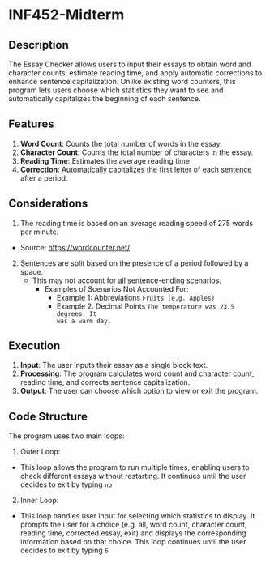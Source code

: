 # INF452-Midterm

## Description
The Essay Checker allows users to input their essays to obtain word and character counts, estimate reading time, and apply automatic corrections to enhance sentence capitalization. Unlike existing word counters, this program lets users choose which statistics they want to see and automatically capitalizes the beginning of each sentence.

## Features
1. **Word Count**: Counts the total number of words in the essay.
2. **Character Count**: Counts the total number of characters in the essay.
3. **Reading Time**: Estimates the average reading time
4. **Correction**: Automatically capitalizes the first letter of each sentence after a period.

## Considerations
1. The reading time is based on an average reading speed of 275 words per minute.
* Source: https://wordcounter.net/
2. Sentences are split based on the presence of a period followed by a space.
   * This may not account for all sentence-ending scenarios.
     * Examples of Scenarios Not Accounted For:
       * Example 1: Abbreviations
         <code>Fruits (e.g. Apples)</code>
       * Example 2: Decimal Points
         <code>The temperature was 23.5 degrees. It was a warm day.</code>

## Execution
1. **Input**: The user inputs their essay as a single block text.
2. **Processing**: The program calculates word count and character count, reading time, and corrects sentence capitalization.
3. **Output**: The user can choose which option to view or exit the program.

## Code Structure
The program uses two main loops:
1. Outer Loop:
* This loop allows the program to run multiple times, enabling users to check different essays without restarting. It continues until the user decides to exit by typing <code>no</code>
2. Inner Loop:
* This loop handles user input for selecting which statistics to display. It prompts the user for a choice (e.g. all, word count, character count, reading time, corrected essay, exit) and displays the corresponding information based on that choice. This loop continues until the user decides to exit by typing <code>6</code>









